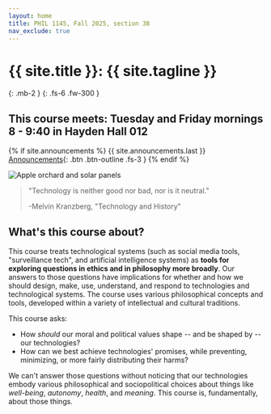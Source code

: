 ```yaml
---
layout: home
title: PHIL 1145, Fall 2025, section 38
nav_exclude: true
---
```


# {{ site.title }}: {{ site.tagline }}
{: .mb-2 }
{: .fs-6 .fw-300 }
## This course meets: Tuesday and Friday mornings 8 - 9:40 in Hayden Hall 012

{% if site.announcements %}
{{ site.announcements.last }}
[Announcements](announcements.md){: .btn .btn-outline .fs-3 }
{% endif %}

![Apple orchard and solar panels](/assets/images/staff/ChamplainNY.jpg)

> "Technology is neither good nor bad, nor is it neutral."
>
> -Melvin Kranzberg, "Technology and History"


## What's this course about?

This course treats technological systems (such as social media tools,
"surveillance tech", and artificial intelligence systems) as **tools for
exploring questions in ethics and in philosophy more broadly**. Our
answers to those questions have implications for whether and how we
should design, make, use, understand, and respond to technologies and
technological systems. The course uses various philosophical concepts
and tools, developed within a variety of intellectual and cultural
traditions.

This course asks:
* How *should* our moral and political values shape --
and be shaped by -- our technologies?
* How can we best achieve
technologies' promises, while preventing, minimizing, or more fairly
distributing their harms?

We can't answer those questions without
noticing that our technologies embody various philosophical and
sociopolitical choices about things like *well-being*, *autonomy*,
*health*, and *meaning*. This course is, fundamentally, about those
things.
